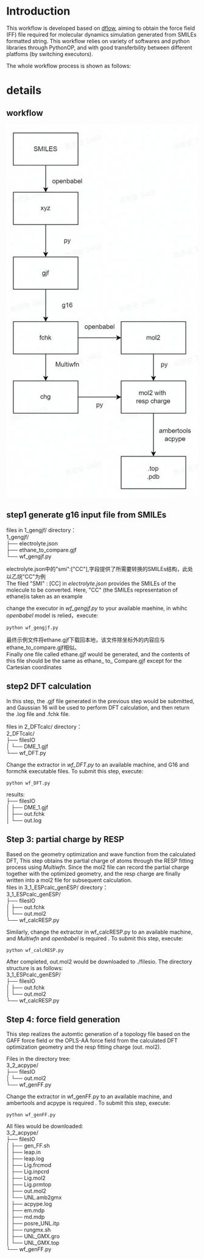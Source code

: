 <a name="hLL2r"></a>
# Introduction
This workflow is developed based on [dflow](https://github.com/dptech-corp/dflow), aiming to obtain the force field (FF) file required for molecular dynamics simulation generated from SMILEs formatted string. This workflow relies on variety of softwares and python libraries through PythonOP, and with good transferbility between different platfoms (by switching executors).

The whole workflow process is shown as follows:
<a name="wfQUC"></a>
# details
<a name="93xcm"></a>
## workflow
![](pics/flowchart.jpg)
<a name="8rToP"></a>
## step1  generate g16 input file from SMILEs

files in 1_gengjf/ directory：<br />1_gengjf/<br />├── electrolyte.json<br />├── ethane_to_compare.gjf<br />└── wf_gengjf.py

electrolyte.json中的"smi":["CC"],字段提供了所需要转换的SMILEs结构，此处以乙烷”CC”为例<br />The filed  "SMI" : [CC] in _electrolyte.json_ provides the SMILEs of the molecule to be converted. Here, "CC" (the SMILEs representation of ethane)is taken as an example


change the executor in _wf_gengjf.py_ to your available maehine,  in whihc _openbabel_ model is relied，execute:
```
python wf_gengjf.py
```
最终示例文件将ethane.gjf下载回本地，该文件除坐标外的内容应与ethane_to_compare.gjf相似。<br />Finally one file called ethane.gjf would be generated, and the contents of this file should be the same as ethane_ to_ Compare.gjf except for the Cartesian coordinates

<a name="OUi1b"></a>
## step2 DFT calculation
In this step,  the .gjf file generated in the previous step would be submitted, and Gaussian 16 will be used to perform DFT calculation, and then return the .log file and .fchk file.

files in 2_DFTcalc/ directory：<br />2_DFTcalc/<br />├── filesIO<br />│   └── DME_1.gjf<br />└── wf_DFT.py

Change the extractor in _wf_DFT.py_ to an available machine, and  G16 and formchk executable files. To submit this step, execute:
```
python wf_DFT.py
```
results:<br />├── filesIO<br />│   ├── DME_1.gjf<br />│   ├── out.fchk<br />│   └── out.log
<a name="4eYNE"></a>
## Step 3: partial charge by RESP
 Based on the  geometry optimization and wave function from the calculated DFT,  This step obtains the partial charge of atoms through the RESP fitting process using _Multiwfn_. Since the mol2 file can record the partial charge together with the optimized geometry, and the resp charge are finally written into a mol2 file for subsequent calculation.<br />files in 3_1_ESPcalc_genESP/ directory：<br />3_1_ESPcalc_genESP/<br />├── filesIO<br />│  ├── out.fchk<br />│   └── out.mol2<br />└── wf_calcRESP.py

Similarly, change the extractor  in wf_calcRESP.py to an available machine,  and _Multiwfn_ and _openbabel_ is required . To submit this step, execute:
```
python wf_calcRESP.py
```
After completed, out.mol2 would be downloaded to ./filesio. The directory structure is as follows:<br />3_1_ESPcalc_genESP/<br />├── filesIO<br />│   ├── out.fchk<br />│   └── out.mol2<br />└── wf_calcRESP.py

<a name="DywVl"></a>
## Step 4: force field generation
This step realizes the automtic generation of a topology file based on the GAFF force field or the OPLS-AA force field from the calculated DFT optimization geometry and the resp fitting charge (out. mol2).

Files in the directory tree:<br />3_2_acpype/<br />├── filesIO<br />│   └── out.mol2<br />└── wf_genFF.py

Change the extractor  in wf_genFF.py to an available machine,  and ambertools and acpype is required . To submit this step, execute:
```
python wf_genFF.py
```
All files would be downloaded:<br />3_2_acpype/<br />├── filesIO<br />│  ├── gen_FF.sh<br />│  ├── leap.in<br />│  ├── leap.log<br />│  ├── Lig.frcmod<br />│  ├── Lig.inpcrd<br />│  ├── Lig.mol2<br />│  ├── Lig.prmtop<br />│  ├── out.mol2<br />│  └── UNL.amb2gmx<br />│    ├── acpype.log<br />│    ├── em.mdp<br />│    ├── md.mdp<br />│    ├── posre_UNL.itp<br />│    ├── rungmx.sh<br />│    ├── UNL_GMX.gro<br />│    └── UNL_GMX.top<br />└── wf_genFF.py


